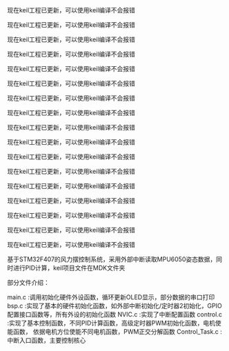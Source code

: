 

现在keil工程已更新，可以使用keil编译不会报错 

现在keil工程已更新，可以使用keil编译不会报错 

现在keil工程已更新，可以使用keil编译不会报错 

现在keil工程已更新，可以使用keil编译不会报错 

现在keil工程已更新，可以使用keil编译不会报错 

现在keil工程已更新，可以使用keil编译不会报错 

现在keil工程已更新，可以使用keil编译不会报错 

现在keil工程已更新，可以使用keil编译不会报错 

现在keil工程已更新，可以使用keil编译不会报错 

现在keil工程已更新，可以使用keil编译不会报错 

现在keil工程已更新，可以使用keil编译不会报错 

现在keil工程已更新，可以使用keil编译不会报错 

现在keil工程已更新，可以使用keil编译不会报错 

现在keil工程已更新，可以使用keil编译不会报错 

现在keil工程已更新，可以使用keil编译不会报错 

现在keil工程已更新，可以使用keil编译不会报错 

现在keil工程已更新，可以使用keil编译不会报错 






基于STM32F407的风力摆控制系统，采用外部中断读取MPU6050姿态数据，同时进行PID计算，keil项目文件在MDK文件夹

部分文件介绍：

main.c          :调用初始化硬件外设函数，循环更新OLED显示，部分数据的串口打印
bsp.c           :实现了基本的硬件初始化函数，如外部中断初始化/定时器2初始化，GPIO配置接口函数等，所有外设的初始化函数
NVIC.c          :实现了中断配置函数
control.c       :实现了基本控制函数，不同PID计算函数，高级定时器PWM初始化函数，电机使能函数，
                 依据电机方位使能不同电机函数，PWM正交分解函数
Control_Task.c  :中断入口函数，主要控制核心


